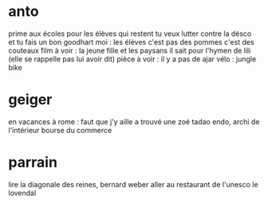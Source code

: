 # anto
prime aux écoles pour les élèves qui restent
tu veux lutter contre la désco et tu fais un bon goodhart
moi : les élèves c'est pas des pommes c'est des couteaux
film à voir : la jeune fille et les paysans
il sait pour l'hymen de lili (elle se rappelle pas lui avoir dit)
pièce à voir : il y a pas de ajar
vélo : jungle bike

# geiger
en vacances à rome : faut que j'y aille
a trouvé une zoé
tadao endo, archi de l'intérieur bourse du commerce

# parrain
lire la diagonale des reines, bernard weber
aller au restaurant de l'unesco le lovendal